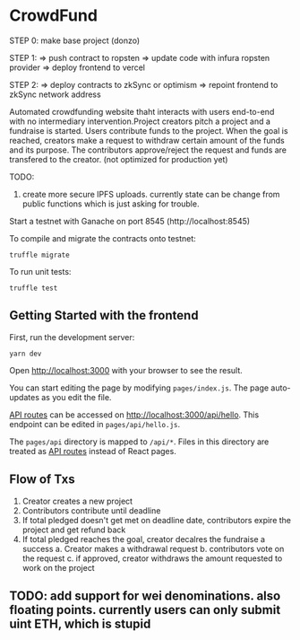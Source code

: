 # CrowdFund

STEP 0:
make base project
(donzo)

STEP 1:
=> push contract to ropsten
=> update code with infura ropsten provider
=> deploy frontend to vercel

STEP 2:
=> deploy contracts to zkSync or optimism
=> repoint frontend to zkSync network address

Automated crowdfunding website thaht interacts with users end-to-end with no
intermediary intervention.Project creators pitch a project and a fundraise is started. Users contribute funds to the
project. When the goal is reached, creators make a request to withdraw certain amount of
the funds and its purpose. The contributors approve/reject the request and funds are
transfered to the creator. (not optimized for production yet)


TODO:
1. create more secure IPFS uploads. currently state can be change from public functions which is just asking for trouble.

Start a testnet with Ganache on port 8545 (http://localhost:8545)

To compile and migrate the contracts onto testnet:

```
truffle migrate
```

To run unit tests:

```
truffle test
```


## Getting Started with the frontend

First, run the development server:

```
yarn dev
```

Open [http://localhost:3000](http://localhost:3000) with your browser to see the result.

You can start editing the page by modifying `pages/index.js`. The page auto-updates as you edit the file.

[API routes](https://nextjs.org/docs/api-routes/introduction) can be accessed on [http://localhost:3000/api/hello](http://localhost:3000/api/hello). This endpoint can be edited in `pages/api/hello.js`.

The `pages/api` directory is mapped to `/api/*`. Files in this directory are treated as [API routes](https://nextjs.org/docs/api-routes/introduction) instead of React pages.


## Flow of Txs

1. Creator creates a new project
2. Contributors contribute until deadline
3. If total pledged doesn't get met on deadline date, contributors expire the project and get refund back
4. If total pledged reaches the goal, creator decalres the fundraise a success
	a. Creator makes a withdrawal request
	b. contributors vote on the request
	c. if approved, creator withdraws the amount requested to work on the project


## TODO: add support for wei denominations. also floating points. currently users can only submit uint ETH, which is stupid

